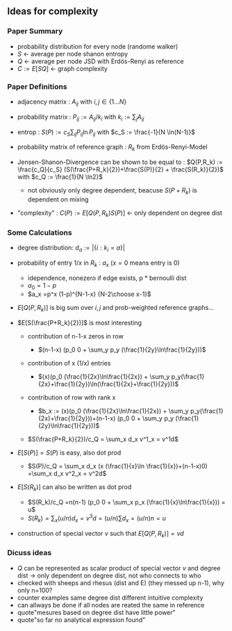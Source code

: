 ## Ideas for complexity

### Paper Summary
- probability distribution for every node  (randome walker)
- $S$ <- average per node shanon entropy
- $Q$ <- average per node JSD with Erdös-Renyi as reference
- $C := E[SQ]$ <- graph complexity

### Paper Definitions
- adjacency matrix : $A_{ij}$ with $i,j \in \{1...N\}$

- probability matrix : $P_{ij} := A_{ij}/k_i$ with $k_i :=\sum_j A_{ij}$

- entrop : $S(P) := c_S \sum_{ij}P_{ij}\ln P_{ij}$ with $c_S := \frac{-1}{N \ln(N-1)}$

- probability matrix of reference graph : $R_k$ from Erdös-Renyi-Model

- Jensen-Shanon-Divergence can be shown to be equal to : $Q(P,R_k) := \frac{c_Q}{c_S} (S(\frac{P+R_k}{2})+\frac{S(P)}{2} + \frac{S(R_k)}{2})$ with $c_Q := \frac{1}{N \ln2}$

  - not obviously only degree dependent, beacuse $S(P+R_k)$ is dependent on mixing

- "complexity" : $C(P):= E[Q(P,R_k)S(P)]$ <- only dependent on degree dist

### Some Calculations
- degree distribution: $d_a := | \{ i:k_i=a \} |$

- probability of entry $1/x$ in $R_k$ : $a_x$ ($x=0$ means entry is 0)
    - idependence, nonezero if edge exists, p * bernoulli dist
    - $a_0 = 1-p$
    - $a_x =p^x (1-p)^{N-1-x} {N-2\choose x-1}$

- $E[Q(P,R_k)]$ is big sum over $i,j$ and prob-weighted reference graphs...
- $E[S(\frac{P+R_k}{2})]$ is most interesting
  - contribution of n-1-x zeros in row
    - $(n-1-x) (p_0 0 + \sum_y p_y (\frac{1}{2y}\ln\frac{1}{2y}))$
      
  - contribution of x (1/x) entries
    - $(x)(p_0 (\frac{1}{2x}\ln\frac{1}{2x}) +  \sum_y p_y(\frac{1}{2x}+\frac{1}{2y})\ln(\frac{1}{2x}+\frac{1}{2y}))$
  - contribution of row with rank x
    - $b_x := (x)(p_0 (\frac{1}{2x}\ln\frac{1}{2x}) +  \sum_y p_y(\frac{1}{2x}+\frac{1}{2y}))+(n-1-x) (p_0 0 + \sum_y p_y (\frac{1}{2y}\ln\frac{1}{2y}))$

  - $S(\frac{P+R_k}{2})/c_Q = \sum_x d_x v^1_x = v^1d$

- $E[S(P)] = S(P)$ is easy, also dot prod
  - $S(P)/c_Q = \sum_x d_x (x (\frac{1}{x}\ln \frac{1}{x})+(n-1-x)0) =\sum_x d_x v^2_x = v^2d$

- $E[S(R_k)]$ can also be written as dot prod
  - $S(R_k)/c_Q =n(n-1) (p_0 0 + \sum_x p_x (\frac{1}{x}\ln\frac{1}{x})) = u$
  - $S(R_k) = \sum_x (u/n) d_x  = v^3d =  (u/n)\sum d_x = (u/n)n= u$  

- construction of special vector $v$ such that $E[Q(P,R_k)] = vd$



### Dicuss ideas
- $Q$ can be represented as scalar product of special vector $v$ and degree dist -> only dependent on degree dist, not who connects to who
- checked with sheeps and rhesus (dist and E) (they messed up n-1), why only n=100?
- counter examples same degree dist different intuitive complexity
- can allways be done if all nodes are reated the same in reference
- quote"mesures based on degree dist have little power"
- quote"so far no analytical expression found"
